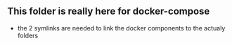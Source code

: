 ## This folder is really here for docker-compose
- the 2 symlinks are needed to link the docker components to the actualy folders

